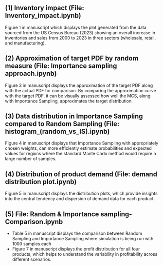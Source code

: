 ## (1) Inventory impact (File: Inventory_impact.ipynb)
Figure 1 in manuscript which displays the plot generated from the data sourced from the US Census Bureau (2023) showing an overall increase in inventories and sales from 2000 to 2023 in three sectors (wholesale, retail, and manufacturing). 

## (2) Approximation of target PDF by random measure (File: Importance sampling approach.ipynb)
Figure 3 in manuscript displays the approximation of the target PDF along with the actual PDF for comparison. By comparing the approximation curve with the target PDF, it can be visually assessed how well the MCS, along with Importance Sampling, approximates the target distribution. 

## (3) Data distribution in Importance Sampling compared to Random Sampling (File: histogram_(random_vs_IS).ipynb)
Figure 4 in manuscript displays that Importance Sampling with appropriately chosen weights, can more efficiently estimate probabilities and expected values for regions where the standard Monte Carlo method would require a large number of samples.

## (4) Distribution of product demand (File: demand distribution plot.ipynb)
Figure 5 in manuscript displays the distribution plots, which provide insights into the central tendency and dispersion of demand data for each product.

## (5) File: Random & Importance sampling-Comparison.ipynb
- Table 5 in manuscript displays the comparison between Random Sampling and Importance Sampling where simulation is being run with 1000 samples each
- Figure 7 in manuscript displays the profit distribution for all four products, which helps to understand the variability in profitability across different scenarios.


